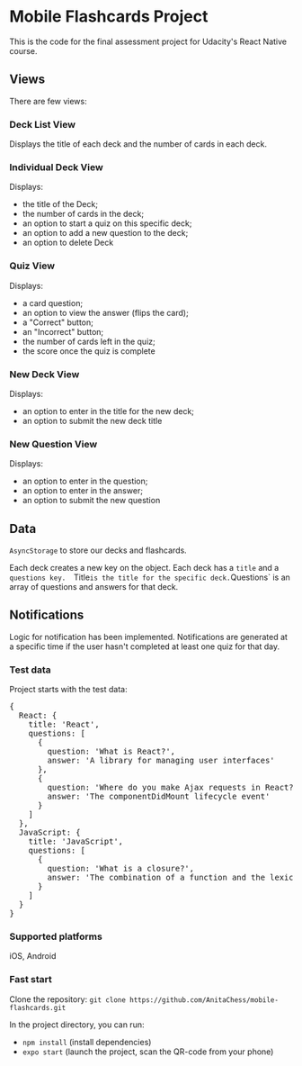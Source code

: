 # Mobile Flashcards Project

This is the code for the final assessment project for Udacity's React Native course.

## Views 
There are few views:

### Deck List View

Displays the title of each deck and the number of cards in each deck.

### Individual Deck View

Displays:
 - the title of the Deck;
 - the number of cards in the deck;
 - an option to start a quiz on this specific deck;
 - an option to add a new question to the deck;
 - an option to delete Deck

### Quiz View

Displays:
 - a card question;
 - an option to view the answer (flips the card);
 - a "Correct" button;
 - an "Incorrect" button;
 - the number of cards left in the quiz;
 - the score once the quiz is complete

### New Deck View

Displays: 
 - an option to enter in the title for the new deck;
 - an option to submit the new deck title

### New Question View

Displays: 
 - an option to enter in the question;
 - an option to enter in the answer;
 - an option to submit the new question

## Data
`AsyncStorage` to store our decks and flashcards.

Each deck creates a new key on the object. 
Each deck has a `title` and a `questions key. 
`Title` is the title for the specific deck.
`Questions` is an array of questions and answers for that deck.

## Notifications 

Logic for notification has been implemented. Notifications are generated at a specific time if the user hasn't completed at least one quiz for that day.

### Test data
Project starts with the test data: 

<pre>
{
  React: {
    title: 'React',
    questions: [
      {
        question: 'What is React?',
        answer: 'A library for managing user interfaces'
      },
      {
        question: 'Where do you make Ajax requests in React?',
        answer: 'The componentDidMount lifecycle event'
      }
    ]
  },
  JavaScript: {
    title: 'JavaScript',
    questions: [
      {
        question: 'What is a closure?',
        answer: 'The combination of a function and the lexical environment within which that function was declared.'
      }
    ]
  }
}
</pre>

### Supported platforms
iOS, Android

### Fast start
Clone the repository: `git clone https://github.com/AnitaChess/mobile-flashcards.git`

In the project directory, you can run:
- `npm install` (install dependencies)
- `expo start` (launch the project, scan the QR-code from your phone)
